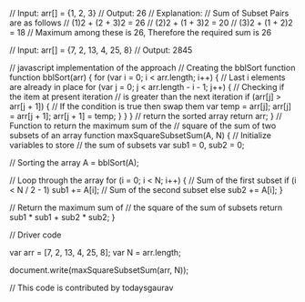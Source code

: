 // Input: arr[] = {1, 2, 3}
// Output: 26
// Explanation:
// Sum of Subset Pairs are as follows
// (1)2 + (2 + 3)2 = 26
// (2)2 + (1 + 3)2 = 20
// (3)2 + (1 + 2)2 = 18
// Maximum among these is 26, Therefore the required sum is 26

// Input: arr[] = {7, 2, 13, 4, 25, 8}
// Output: 2845

// javascript implementation of the approach
// Creating the bblSort function
function bblSort(arr) {
  for (var i = 0; i < arr.length; i++) {
    // Last i elements are already in place
    for (var j = 0; j < arr.length - i - 1; j++) {
      // Checking if the item at present iteration
      // is greater than the next iteration
      if (arr[j] > arr[j + 1]) {
        // If the condition is true then swap them
        var temp = arr[j];
        arr[j] = arr[j + 1];
        arr[j + 1] = temp;
      }
    }
  }
  // return the sorted array
  return arr;
}
// Function to return the maximum sum of the
// square of the sum of two subsets of an array
function maxSquareSubsetSum(A, N) {
  // Initialize variables to store
  // the sum of subsets
  var sub1 = 0,
    sub2 = 0;

  // Sorting the array
  A = bblSort(A);

  // Loop through the array
  for (i = 0; i < N; i++) {
    // Sum of the first subset
    if (i < N / 2 - 1) sub1 += A[i];
    // Sum of the second subset
    else sub2 += A[i];
  }

  // Return the maximum sum of
  // the square of the sum of subsets
  return sub1 * sub1 + sub2 * sub2;
}

// Driver code

var arr = [7, 2, 13, 4, 25, 8];
var N = arr.length;

document.write(maxSquareSubsetSum(arr, N));

// This code is contributed by todaysgaurav
